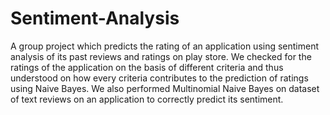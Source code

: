 # Sentiment-Analysis
A group project which predicts the rating of an application using sentiment analysis of its past reviews and ratings on play store. We checked for the ratings of the application on the basis of different criteria and thus understood on how every criteria contributes to the prediction of ratings using Naive Bayes. We also performed Multinomial Naive Bayes on dataset of text reviews on an application to correctly predict its sentiment. 
